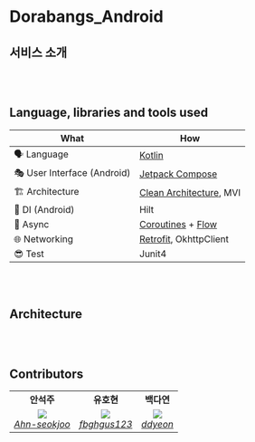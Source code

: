 # Dorabangs_Android

## 서비스 소개

<br/><br/>

## Language, libraries and tools used

| What | How |
| --- | --- |
| 🗣 Language | [Kotlin](https://kotlinlang.org/) |
| 🎭 User Interface (Android) | [Jetpack Compose](https://developer.android.com/jetpack/compose) |
| 🏗 Architecture | [Clean Architecture](https://blog.cleancoder.com/uncle-bob/2012/08/13/the-clean-architecture.html), MVI |
| 💉 DI (Android) | Hilt|
| 🌊 Async | [Coroutines](https://kotlinlang.org/docs/coroutines-overview.html) + [Flow](https://kotlin.github.io/kotlinx.coroutines/kotlinx-coroutines-core/kotlinx.coroutines.flow/-flow/) |
| 🌐 Networking | [Retrofit](https://square.github.io/retrofit/), OkhttpClient|
| 😎 Test |Junit4|


<br/><br/>


## Architecture

<br/><br/>



<!-- ALL-CONTRIBUTORS-LIST:START - Do not remove or modify this section -->
<!-- prettier-ignore-start -->
<!-- markdownlint-disable -->
## Contributors
<table>
    <tr align="center">
        <td><B>안석주<B></td>
        <td><B>유호현<B></td>
        <td><B>백다연<B></td>
    </tr>
    <tr align="center">
        <td>
            <img src="https://github.com/Ahn-seokjoo.png?size=120">
            <br>
            <a href="https://github.com/Ahn-seokjoo"><I>Ahn-seokjoo</I></a>
        </td>
        <td>
            <img src="https://github.com/fbghgus123.png?size=120">
            <br>
            <a href="https://github.com/fbghgus123"><I>fbghgus123</I></a>
        </td>
        <td>
            <img src="https://github.com/ddyeon.png?size=120">
            <br>
            <a href="https://github.com/ddyeon"><I>ddyeon</I></a>
        </td>
    </tr>
</table>
<!-- markdownlint-restore -->
<!-- prettier-ignore-end -->
<!-- ALL-CONTRIBUTORS-LIST:END -->

